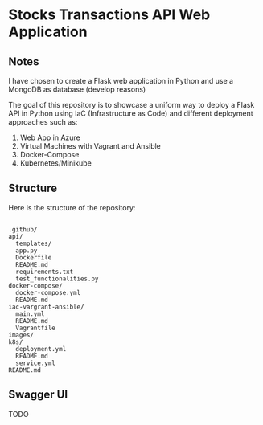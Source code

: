 # Stocks Transactions API Web Application

## Notes

I have chosen to create a Flask web application in Python and use a MongoDB as database (develop reasons) 

The goal of this repository is to showcase a uniform way to deploy a Flask API in Python using IaC (Infrastructure as Code) and different deployment approaches such as:

1. Web App in Azure
2. Virtual Machines with Vagrant and Ansible
3. Docker-Compose
4. Kubernetes/Minikube

## Structure

Here is the structure of the repository:

```

.github/
api/
  templates/
  app.py
  Dockerfile
  README.md
  requirements.txt
  test_functionalities.py
docker-compose/
  docker-compose.yml
  README.md
iac-vargrant-ansible/
  main.yml
  README.md
  Vagrantfile
images/
k8s/
  deployment.yml
  README.md
  service.yml
README.md

```

## Swagger UI

TODO


    
  










